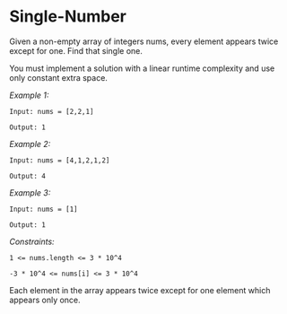 # Single-Number

Given a non-empty array of integers nums, every element appears twice except for one. Find that single one.

You must implement a solution with a linear runtime complexity and use only constant extra space.

 

_Example 1:_

`
Input: nums = [2,2,1]
`

`
Output: 1
`


_Example 2:_

`
Input: nums = [4,1,2,1,2]
`

`
Output: 4
`


_Example 3:_

`
Input: nums = [1]
`

`
Output: 1
`
 

_Constraints:_

`
1 <= nums.length <= 3 * 10^4
`

`
-3 * 10^4 <= nums[i] <= 3 * 10^4
`

Each element in the array appears twice except for one element which appears only once.
